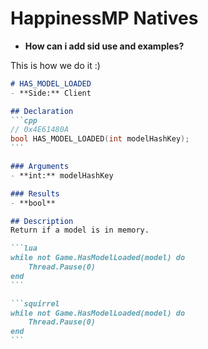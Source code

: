 # HappinessMP Natives

* **How can i add sid use and examples?**
  
This is how we do it :)
````md
# HAS_MODEL_LOADED
- **Side:** Client

## Declaration
```cpp
// 0x4E61480A
bool HAS_MODEL_LOADED(int modelHashKey);
```

### Arguments
- **int:** modelHashKey

### Results
- **bool**

## Description
Return if a model is in memory.

```lua
while not Game.HasModelLoaded(model) do
    Thread.Pause(0)
end
```

```squirrel
while not Game.HasModelLoaded(model) do
    Thread.Pause(0)
end
```
````
